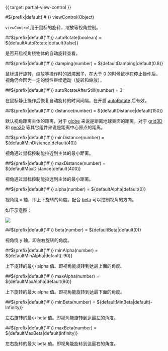 {{ target: partial-view-control }}

#${prefix|default('#')} viewControl(Object)

`viewControl`用于鼠标的旋转，缩放等视角控制。

##${prefix|default('#')} autoRotate(boolean) = ${defaultAutoRotate|default(false)}

是否开启视角绕物体的自动旋转查看。

##${prefix|default('#')} damping(number) = ${defaultDamping|default(0.8)}

鼠标进行旋转，缩放等操作时的迟滞因子，在大于 0 的时候鼠标在停止操作后，视角仍会因为一定的惯性继续运动（旋转和缩放），

##${prefix|default('#')} autoRotateAfterStill(number) = 3

在鼠标静止操作后恢复自动旋转的时间间隔。在开启 [autoRotate](~${componentType}.viewControl.autoRotate) 后有效。

##${prefix|default('#')} distance(number) = ${defaultDistance|default(150)}

默认视角距离主体的距离，对于 [globe](~globe) 来说是距离地球表面的距离，对于 [grid3D](~grid3D) 和 [geo3D](~geo3D) 等其它组件来说是距离中心原点的距离。

##${prefix|default('#')} minDistance(number) = ${defaultMinDistance|default(40)}

视角通过鼠标控制能拉近到主体的最小距离。

##${prefix|default('#')} maxDistance(number) = ${defaultMaxDistance|default(400)}

视角通过鼠标控制能拉远到主体的最小距离。

##${prefix|default('#')} alpha(number) = ${defaultAlpha|default(0)}

视角绕 x 轴，即上下旋转的角度。配合 [beta](~${componentType}.light.main.beta) 可以控制视角的方向。

如下示意图：

![](~light-alpha-beta.png)

##${prefix|default('#')} beta(number) = ${defaultBeta|default(0)}

视角绕 y 轴，即左右旋转的角度。

##${prefix|default('#')} minAlpha(number) = ${defaultMinAlpha|default(-90)}

上下旋转的最小 alpha 值。即视角能旋转到达最上面的角度。

##${prefix|default('#')} maxAlpha(number) = ${defaultMaxAlpha|default(90)}

上下旋转的最大 alpha 值。即视角能旋转到达最下面的角度。

##${prefix|default('#')} minBeta(number) = ${defaultMinBeta|default(-Infinity)}

左右旋转的最小 beta 值。即视角能旋转到达最左的角度。

##${prefix|default('#')} maxBeta(number) = ${defaultMaxBeta|default(Infinity)}

左右旋转的最大 beta 值。即视角能旋转到达最右的角度。


